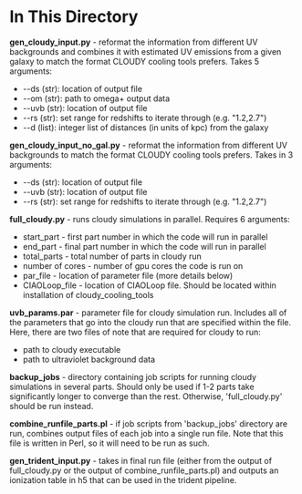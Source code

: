# In This Directory

**gen_cloudy_input.py** - reformat the information from different UV backgrounds and combines it with estimated UV emissions from a given galaxy to match the format CLOUDY cooling tools prefers. Takes 5 arguments:
* --ds (str): location of output file
* --om (str): path to omega+ output data
* --uvb (str): location of output file
* --rs (str): set range for redshifts to iterate through (e.g. "1.2,2.7")
* --d (list): integer list of distances (in units of kpc) from the galaxy

**gen_cloudy_input_no_gal.py** - reformat the information from different UV backgrounds to match the format CLOUDY cooling tools prefers. Takes in 3 arguments:
* --ds (str): location of output file
* --uvb (str): location of output file
* --rs (str): set range for redshifts to iterate through (e.g. "1.2,2.7")

**full_cloudy.py** - runs cloudy simulations in parallel. Requires 6 arguments:
* start_part - first part number in which the code will run in parallel
* end_part - final part number in which the code will run in parallel
* total_parts - total number of parts in cloudy run
* number of cores - number of gpu cores the code is run on
* par_file - location of parameter file (more details below)
* CIAOLoop_file - location of CIAOLoop file. Should be located within installation of cloudy_cooling_tools

**uvb_params.par** - parameter file for cloudy simulation run. Includes all of the parameters that go into the cloudy run that are specified within the file. Here, there are two files of note that are required for cloudy to run:
* path to cloudy executable
* path to ultraviolet background data

**backup_jobs** - directory containing job scripts for running cloudy simulations in several parts. Should only be used if 1-2 parts take significantly longer to converge than the rest. Otherwise, 'full_cloudy.py' should be run instead.

**combine_runfile_parts.pl** - if job scripts from 'backup_jobs' directory are run, combines output files of each job into a single run file. Note that this file is written in Perl, so it will need to be run as such.

**gen_trident_input.py** - takes in final run file (either from the output of full_cloudy.py or the output of combine_runfile_parts.pl) and outputs an ionization table in h5 that can be used in the trident pipeline.